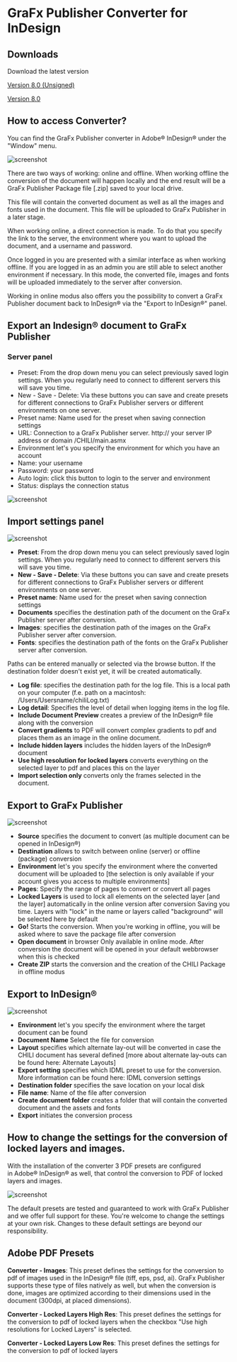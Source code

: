 # GraFx Publisher Converter for InDesign

## Downloads

Download the latest version

[Version 8.0 (Unsigned)](https://s3.eu-central-1.amazonaws.com/releases.chili-publish.com/releases/Desktop_Tools/8.0.0.0_Id_202403130816/CHILI_InDesign_Extensions_8.0.0.0_Unsigned.zip)

[Version 8.0](https://s3.eu-central-1.amazonaws.com/releases.chili-publish.com/releases/Desktop_Tools/8.0.0.0_Id_202403130816/CHILI_InDesign_Extensions_8.0.0.0.zip)

## How to access Converter?

You can find the GraFx Publisher converter in Adobe® InDesign® under the "Window" menu.

![screenshot](extension1.png)

There are two ways of working: online and offline.
When working offline the conversion of the document will happen locally and the end result will be a GraFx Publisher Package file [.zip] saved to your local drive.

This file will contain the converted document as well as all the images and fonts used in the document. This file will be uploaded to GraFx Publisher in a later stage.

When working online, a direct connection is made. To do that you specify the link to the server, the environment where you want to upload the document, and a username and password.

Once logged in you are presented with a similar interface as when working offline. If you are logged in as an admin you are still able to select another environment if necessary.
In this mode, the converted file, images and fonts will be uploaded immediately to the server after conversion.

Working in online modus also offers you the possibility to convert a GraFx Publisher document back to InDesign® via the "Export to InDesign®" panel.

## Export an Indesign® document to GraFx Publisher

### Server panel

- Preset: From the drop down menu you can select previously saved login settings. When you regularly need to connect to different servers this will save you time.
- New - Save - Delete: Via these buttons you can save and create presets for different connections to GraFx Publisher servers or different environments on one server.
- Preset name: Name used for the preset when saving connection settings
- URL: Connection to a GraFx Publisher server. http:// your server IP address or domain /CHILI/main.asmx
- Environment let's you specify the environment for which you have an account
- Name: your username
- Password: your password
- Auto login: click this button to login to the server and environment
- Status: displays the connection status

![screenshot](extension2.png)

## Import settings panel

![screenshot](extension4.png)

- **Preset**: From the drop down menu you can select previously saved login settings. When you regularly need to connect to different servers this will save you time.
- **New - Save - Delete**: Via these buttons you can save and create presets for different connections to GraFx Publisher servers or different environments on one server.
- **Preset name**: Name used for the preset when saving connection settings
- **Documents** specifies the destination path of the document on the GraFx Publisher server after conversion.
- **Images**: specifies the destination path of the images on the GraFx Publisher server after conversion.
- **Fonts**: specifies the destination path of the fonts on the GraFx Publisher server after conversion.

Paths can be entered manually or selected via the browse button. If the destination folder doesn't exist yet, it will be created automatically. 
 

- **Log file**: specifies the destination path for the log file. This is a local path on your computer (f.e. path on a macintosh: /Users/Usersname/chiliLog.txt)
- **Log detail**: Specifies the level of detail when logging items in the log file.
- **Include Document Preview** creates a preview of the InDesign® file along with the conversion
- **Convert gradients** to PDF will convert complex gradients to pdf and places them as an image in the online document.
- **Include hidden layers** includes the hidden layers of the InDesign® document
- **Use high resolution for locked layers** converts everything on the selected layer to pdf and places this on the layer
- **Import selection only** converts only the frames selected in the document.

## Export to GraFx Publisher

![screenshot](extension5.png)

- **Source** specifies the document to convert (as multiple document can be opened in InDesign®)
- **Destination** allows to switch between online (server) or offline (package) conversion
- **Environment** let's you specify the environment where the converted document will be uploaded to [the selection is only available if your account gives you access to multiple environments]
- **Pages**: Specify the range of pages to convert or convert all pages
- **Locked Layers** is used to lock all elements on the selected layer [and the layer] automatically in the online version after conversion Saving you time. Layers with "lock" in the name or layers called "background" will be selected here by default
- **Go!** Starts the conversion. When you're working in offline, you will be asked where to save the package file after conversion
- **Open document** in browser Only available in online mode. After conversion the document will be opened in your default webbrowser when this is checked
- **Create ZIP** starts the conversion and the creation of the CHILI Package in offline modus

## Export to InDesign®

![screenshot](extension6.png)

- **Environment** let's you specify the environment where the target document can be found
- **Document Name** Select the file for conversion
- **Layout** specifies which alternate lay-out will be converted in case the CHILI document has several defined [more about alternate lay-outs can be found here: Alternate Layouts]
- **Export setting** specifies which IDML preset to use for the conversion. More information can be found here: IDML conversion settings
- **Destination folder** specifies the save location on your local disk
- **File name**: Name of the file after conversion
- **Create document folder** creates a folder that will contain the converted document and the assets and fonts
- **Export** initiates the conversion process

## How to change the settings for the conversion of locked layers and images. 

With the installation of the converter 3 PDF presets are configured in Adobe® InDesign® as well, that control the conversion to PDF of locked layers and images.

![screenshot](extension7.png)

The default presets are tested and guaranteed to work with GraFx Publisher and we offer full support for these.
You're welcome to change the settings at your own risk. Changes to these default settings are beyond our responsibility.

## Adobe PDF Presets

**Converter - Images**: This preset defines the settings for the conversion to pdf of images used in the InDesign® file (tiff, eps, psd, ai). GraFx Publisher supports these type of files natively as well, but when the conversion is done, images are optimized according to their dimensions used in the document (300dpi, at placed dimensions).

**Converter - Locked Layers High Res**: This preset defines the settings for the conversion to pdf of locked layers when the checkbox "Use high resolutions for Locked Layers" is selected.

**Converter - Locked Layers Low Res**: This preset defines the settings for the conversion to pdf of locked layers

